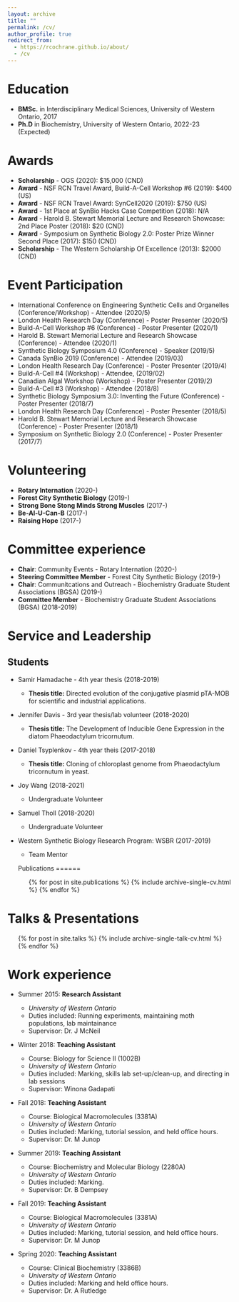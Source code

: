 ```yaml
---
layout: archive
title: ""
permalink: /cv/
author_profile: true
redirect_from:
  - https://rcochrane.github.io/about/ 
  - /cv
---
```


Education
======
* **BMSc.** in Interdisciplinary Medical Sciences, University of Western Ontario, 2017
* **Ph.D** in Biochemistry, University of Western Ontario, 2022-23 (Expected)

Awards
======
* **Scholarship** - OGS (2020): $15,000 (CND)
* **Award** - NSF RCN Travel Award, Build-A-Cell Workshop #6 (2019): $400 (US)
* **Award** - NSF RCN Travel Award: SynCell2020 (2019): $750 (US)
* **Award** - 1st Place at SynBio Hacks Case Competition (2018): N/A
* **Award** - Harold B. Stewart Memorial Lecture and Research Showcase: 2nd Place Poster (2018): $20 (CND)
* **Award** - Symposium on Synthetic Biology 2.0: Poster Prize Winner Second Place (2017): $150 (CND)
* **Scholarship** - The Western Scholarship Of Excellence (2013): $2000 (CND) 

Event Participation
======
* International Conference on Engineering Synthetic Cells and Organelles (Conference/Workshop) - Attendee (2020/5)
* London Health Research Day (Conference) - Poster Presenter (2020/5)
* Build-A-Cell Workshop #6 (Conference) - Poster Presenter (2020/1)
* Harold B. Stewart Memorial Lecture and Research Showcase (Conference) - Attendee (2020/1)
* Synthetic Biology Symposium 4.0 (Conference) - Speaker (2019/5)
* Canada SynBio 2019 (Conference) - Attendee (2019/03)
* London Health Research Day (Conference) - Poster Presenter (2019/4)
* Build-A-Cell #4 (Workshop) - Attendee, (2019/02)
* Canadian Algal Workshop (Workshop) - Poster Presenter (2019/2)
* Build-A-Cell #3 (Workshop) - Attendee  (2018/8)
* Synthetic Biology Symposium 3.0: Inventing the Future (Conference) - Poster Presenter (2018/7)
* London Health Research Day (Conference) - Poster Presenter (2018/5)
* Harold B. Stewart Memorial Lecture and Research Showcase (Conference) - Poster Presenter (2018/1)
* Symposium on Synthetic Biology 2.0 (Conference) - Poster Presenter (2017/7)

Volunteering
======
  * **Rotary Internation** (2020-)
  * **Forest City Synthetic Biology** (2019-)
  * **Strong Bone Stong Minds Strong Muscles** (2017-)
  * **Be-Al-U-Can-B** (2017-)
  * **Raising Hope** (2017-)
  
Committee experience
======
* **Chair**: Community Events - Rotary Internation (2020-)
* **Steering Committee Member** - Forest City Synthetic Biology (2019-)
* **Chair**: Communitcations and Outreach - Biochemistry Graduate Student Associations (BGSA) (2019-)
* **Committee Member** - Biochemistry Graduate Student Associations (BGSA) (2018-2019)

Service and Leadership
======
## Students

* Samir Hamadache - 4th year thesis (2018-2019)
  * **Thesis title:** Directed evolution of the conjugative plasmid pTA-MOB for scientific and industrial applications.
 
* Jennifer Davis - 3rd year thesis/lab volunteer (2018-2020)
  * **Thesis title:** The Development of Inducible Gene Expression in the diatom Phaeodactylum tricornutum.
  
* Daniel Tsyplenkov - 4th year theis (2017-2018)
  * **Thesis title:** Cloning of chloroplast genome from Phaeodactylum tricornutum in yeast.
  
* Joy Wang (2018-2021)
  * Undergraduate Volunteer
  
* Samuel Tholl (2018-2020)
  * Undergraduate Volunteer 
  
* Western Synthetic Biology Research Program: WSBR (2017-2019)
  * Team Mentor
  
  Publications
======
  <ul>{% for post in site.publications %}
    {% include archive-single-cv.html %}
  {% endfor %}</ul>

Talks & Presentations
======
  <ul>{% for post in site.talks %}
    {% include archive-single-talk-cv.html %}
  {% endfor %}</ul>

Work experience
======
* Summer 2015: **Research Assistant**
  * _University of Western Ontario_
  * Duties included: Running experiments, maintaining moth populations, lab maintainance
  * Supervisor: Dr. J McNeil

* Winter 2018: **Teaching Assistant**
  * Course: Biology for Science II (1002B)
  * _University of Western Ontario_
  * Duties included: Marking, skills lab set-up/clean-up, and directing in lab sessions
  * Supervisor: Winona Gadapati

* Fall 2018: **Teaching Assistant**
  * Course: Biological Macromolecules (3381A)
  * _University of Western Ontario_
  * Duties included: Marking, tutorial session, and held office hours.
  * Supervisor: Dr. M Junop

* Summer 2019: **Teaching Assistant**
  * Course: Biochemistry and Molecular Biology (2280A)
  * _University of Western Ontario_
  * Duties included: Marking. 
  * Supervisor: Dr. B Dempsey

* Fall 2019: **Teaching Assistant**
  * Course: Biological Macromolecules (3381A)
  * _University of Western Ontario_
  * Duties included: Marking, tutorial session, and held office hours.
  * Supervisor: Dr. M Junop
  
* Spring 2020: **Teaching Assistant**
  * Course: Clinical Biochemistry (3386B)
  * _University of Western Ontario_
  * Duties included: Marking and held office hours.
  * Supervisor: Dr. A Rutledge
